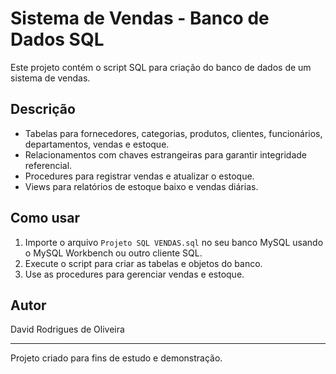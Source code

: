 # Sistema de Vendas - Banco de Dados SQL

Este projeto contém o script SQL para criação do banco de dados de um sistema de vendas.

## Descrição

- Tabelas para fornecedores, categorias, produtos, clientes, funcionários, departamentos, vendas e estoque.
- Relacionamentos com chaves estrangeiras para garantir integridade referencial.
- Procedures para registrar vendas e atualizar o estoque.
- Views para relatórios de estoque baixo e vendas diárias.

## Como usar

1. Importe o arquivo `Projeto SQL VENDAS.sql` no seu banco MySQL usando o MySQL Workbench ou outro cliente SQL.
2. Execute o script para criar as tabelas e objetos do banco.
3. Use as procedures para gerenciar vendas e estoque.

## Autor

David Rodrigues de Oliveira

---

Projeto criado para fins de estudo e demonstração.
